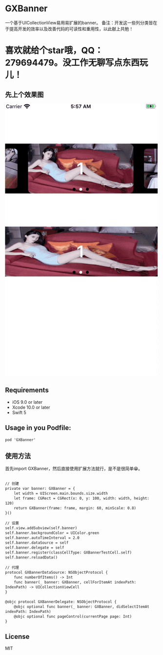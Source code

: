 # GXBanner
一个基于UICollectionView易用易扩展的banner。
备注：开发这一些列分类皆在于提高开发的效率以及改善代码的可读性和重用性，以此献上共勉！

# 喜欢就给个star哦，QQ：279694479。没工作无聊写点东西玩儿！

先上个效果图
--

![image](https://github.com/gsyhei/GXBanner/blob/master/GXBanner.gif)

Requirements
--
- iOS 9.0 or later
- Xcode 10.0 or later
- Swift 5

Usage in you Podfile:
--

```
pod 'GXBanner'
```

使用方法
--
首先import GXBanner，然后直接使用扩展方法就行，是不是很简单😁。

```objc

// 创建
private var banner: GXBanner = {
    let width = UIScreen.main.bounds.size.width
    let frame: CGRect = CGRect(x: 0, y: 100, width: width, height: 120)
    return GXBanner(frame: frame, margin: 60, minScale: 0.8)
}()

// 设置
self.view.addSubview(self.banner)
self.banner.backgroundColor = UIColor.green
self.banner.autoTimeInterval = 2.0
self.banner.dataSource = self
self.banner.delegate = self
self.banner.register(classCellType: GXBannerTestCell.self)
self.banner.reloadData()

// 代理
protocol GXBannerDataSource: NSObjectProtocol {
    func numberOfItems() -> Int
    func banner(_ banner: GXBanner, cellForItemAt indexPath: IndexPath) -> UICollectionViewCell
}

@objc protocol GXBannerDelegate: NSObjectProtocol {
    @objc optional func banner(_ banner: GXBanner, didSelectItemAt indexPath: IndexPath)
    @objc optional func pageControl(currentPage page: Int)
}

```

License
--
MIT
